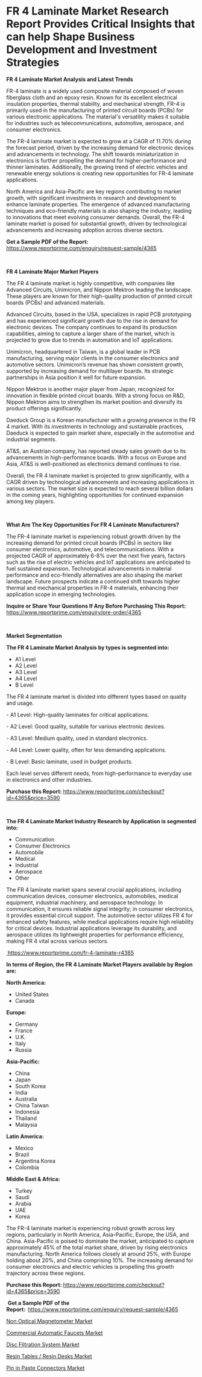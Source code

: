 <p><h1>FR 4 Laminate Market Research Report Provides Critical Insights that can help Shape Business Development and Investment Strategies</h1></p><p><strong>FR 4 Laminate Market Analysis and Latest Trends</strong></p>
<p><p>FR-4 laminate is a widely used composite material composed of woven fiberglass cloth and an epoxy resin. Known for its excellent electrical insulation properties, thermal stability, and mechanical strength, FR-4 is primarily used in the manufacturing of printed circuit boards (PCBs) for various electronic applications. The material's versatility makes it suitable for industries such as telecommunications, automotive, aerospace, and consumer electronics.</p><p>The FR-4 laminate market is expected to grow at a CAGR of 11.70% during the forecast period, driven by the increasing demand for electronic devices and advancements in technology. The shift towards miniaturization in electronics is further propelling the demand for higher-performance and thinner laminates. Additionally, the growing trend of electric vehicles and renewable energy solutions is creating new opportunities for FR-4 laminate applications. </p><p>North America and Asia-Pacific are key regions contributing to market growth, with significant investments in research and development to enhance laminate properties. The emergence of advanced manufacturing techniques and eco-friendly materials is also shaping the industry, leading to innovations that meet evolving consumer demands. Overall, the FR-4 laminate market is poised for substantial growth, driven by technological advancements and increasing adoption across diverse sectors.</p></p>
<p><strong>Get a Sample PDF of the Report:&nbsp;</strong> <a href="https://www.reportprime.com/enquiry/request-sample/4365">https://www.reportprime.com/enquiry/request-sample/4365</a></p>
<p>&nbsp;</p>
<p><strong>FR 4 Laminate Major Market Players</strong></p>
<p><p>The FR 4 laminate market is highly competitive, with companies like Advanced Circuits, Unimicron, and Nippon Mektron leading the landscape. These players are known for their high-quality production of printed circuit boards (PCBs) and advanced materials.</p><p>Advanced Circuits, based in the USA, specializes in rapid PCB prototyping and has experienced significant growth due to the rise in demand for electronic devices. The company continues to expand its production capabilities, aiming to capture a larger share of the market, which is projected to grow due to trends in automation and IoT applications.</p><p>Unimicron, headquartered in Taiwan, is a global leader in PCB manufacturing, serving major clients in the consumer electronics and automotive sectors. Unimicron’s revenue has shown consistent growth, supported by increasing demand for multilayer boards. Its strategic partnerships in Asia position it well for future expansion.</p><p>Nippon Mektron is another major player from Japan, recognized for innovation in flexible printed circuit boards. With a strong focus on R&D, Nippon Mektron aims to strengthen its market position and diversify its product offerings significantly.</p><p>Daeduck Group is a Korean manufacturer with a growing presence in the FR 4 market. With its investments in technology and sustainable practices, Daeduck is expected to gain market share, especially in the automotive and industrial segments.</p><p>AT&S, an Austrian company, has reported steady sales growth due to its advancements in high-performance boards. With a focus on Europe and Asia, AT&S is well-positioned as electronics demand continues to rise.</p><p>Overall, the FR 4 laminate market is projected to grow significantly, with a CAGR driven by technological advancements and increasing applications in various sectors. The market size is expected to reach several billion dollars in the coming years, highlighting opportunities for continued expansion among key players.</p></p>
<p>&nbsp;</p>
<p><strong>What Are The Key Opportunities For FR 4 Laminate Manufacturers?</strong></p>
<p><p>The FR-4 laminate market is experiencing robust growth driven by the increasing demand for printed circuit boards (PCBs) in sectors like consumer electronics, automotive, and telecommunications. With a projected CAGR of approximately 6-8% over the next five years, factors such as the rise of electric vehicles and IoT applications are anticipated to fuel sustained expansion. Technological advancements in material performance and eco-friendly alternatives are also shaping the market landscape. Future prospects indicate a continued shift towards higher thermal and mechanical properties in FR-4 materials, enhancing their application scope in emerging technologies.</p></p>
<p><strong>Inquire or Share Your Questions If Any Before Purchasing This Report:</strong> <a href="https://www.reportprime.com/enquiry/pre-order/4365">https://www.reportprime.com/enquiry/pre-order/4365</a></p>
<p>&nbsp;</p>
<p><strong>Market Segmentation</strong></p>
<p><strong>The FR 4 Laminate Market Analysis by types is segmented into:</strong></p>
<p><ul><li>A1 Level</li><li>A2 Level</li><li>A3 Level</li><li>A4 Level</li><li>B Level</li></ul></p>
<p><p>The FR 4 laminate market is divided into different types based on quality and usage. </p><p>- A1 Level: High-quality laminates for critical applications.</p><p>- A2 Level: Good quality, suitable for various electronic devices.</p><p>- A3 Level: Medium quality, used in standard electronics.</p><p>- A4 Level: Lower quality, often for less demanding applications. </p><p>- B Level: Basic laminate, used in budget products. </p><p>Each level serves different needs, from high-performance to everyday use in electronics and other industries.</p></p>
<p><strong>Purchase this Report:&nbsp;</strong><a href="https://www.reportprime.com/checkout?id=4365&price=3590">https://www.reportprime.com/checkout?id=4365&price=3590</a></p>
<p>&nbsp;</p>
<p><strong>The FR 4 Laminate Market Industry Research by Application is segmented into:</strong></p>
<p><ul><li>Communication</li><li>Consumer Electronics</li><li>Automobile</li><li>Medical</li><li>Industrial</li><li>Aerospace</li><li>Other</li></ul></p>
<p><p>The FR 4 laminate market spans several crucial applications, including communication devices, consumer electronics, automobiles, medical equipment, industrial machinery, and aerospace technology. In communication, it ensures reliable signal integrity; in consumer electronics, it provides essential circuit support. The automotive sector utilizes FR 4 for enhanced safety features, while medical applications require high reliability for critical devices. Industrial applications leverage its durability, and aerospace utilizes its lightweight properties for performance efficiency, making FR 4 vital across various sectors.</p></p>
<p><a href="https://www.reportprime.com/fr-4-laminate-r4365">&nbsp;https://www.reportprime.com/fr-4-laminate-r4365</a></p>
<p><strong>In terms of Region, the FR 4 Laminate Market Players available by Region are:</strong></p>
<p>
    <p> <strong> North America: </strong>
        <ul>
            <li>United States</li>
            <li>Canada</li>
        </ul>
        </p> 
    <p> <strong> Europe: </strong>
        <ul>
            <li>Germany</li>
            <li>France</li>
            <li>U.K.</li>
            <li>Italy</li>
            <li>Russia</li>
        </ul>
        </p> 
    <p> <strong> Asia-Pacific: </strong>
        <ul>
            <li>China</li>
            <li>Japan</li>
            <li>South Korea</li>
            <li>India</li>
            <li>Australia</li>
            <li>China Taiwan</li>
            <li>Indonesia</li>
            <li>Thailand</li>
            <li>Malaysia</li>
        </ul>
        </p> 
    <p> <strong> Latin America: </strong>
        <ul>
            <li>Mexico</li>
            <li>Brazil</li>
            <li>Argentina Korea</li>
            <li>Colombia</li>
        </ul>
        </p> 
    <p> <strong> Middle East & Africa: </strong>
        <ul>
            <li>Turkey</li>
            <li>Saudi</li>
            <li>Arabia</li>
            <li>UAE</li>
            <li>Korea</li>
        </ul>
    </p>
    </p>
<p><p>The FR-4 laminate market is experiencing robust growth across key regions, particularly in North America, Asia-Pacific, Europe, the USA, and China. Asia-Pacific is poised to dominate the market, anticipated to capture approximately 45% of the total market share, driven by rising electronics manufacturing. North America follows closely at around 25%, with Europe holding about 20%, and China comprising 10%. The increasing demand for consumer electronics and electric vehicles is propelling this growth trajectory across these regions.</p></p>
<p><strong>Purchase this Report: </strong><a href="https://www.reportprime.com/checkout?id=4365&price=3590">https://www.reportprime.com/checkout?id=4365&price=3590</a></p>
<p>&nbsp;<strong>Get a Sample PDF of the Report:&nbsp;&nbsp;</strong><a href="https://www.reportprime.com/enquiry/request-sample/4365">https://www.reportprime.com/enquiry/request-sample/4365</a></p>
<p><strong></strong></p>
<p><p><a href="https://github.com/RunaHaque64/Market-Research-Report-List-1/blob/main/non-optical-magnetometer-market.md">Non Optical Magnetometer Market</a></p><p><a href="https://www.linkedin.com/pulse/strategic-market-insights-global-commercial-automatic-faucets-zczxe?trackingId=8ofibRy%2FT9OrmiDbBWlCjw%3D%3D">Commercial Automatic Faucets Market</a></p><p><a href="https://www.linkedin.com/pulse/emerging-market-trends-regional-analysis-disc-filtration-system-ge4ye?trackingId=pE2MxLS%2FRw6eivsAIESGlQ%3D%3D">Disc Filtration System Market</a></p><p><a href="https://issuu.com/reportprime-2/docs/resin-tables-resin-desks-market-siz_f2194694fee536">Resin Tables / Resin Desks Market</a></p><p><a href="https://github.com/mauripalmi/Market-Research-Report-List-5/blob/main/pin-in-paste-connectors-market.md">Pin in Paste Connectors Market</a></p></p>